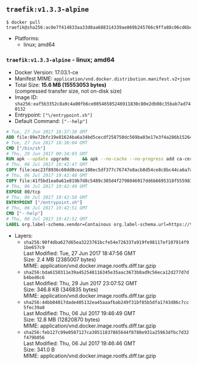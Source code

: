 ## `traefik:v1.3.3-alpine`

```console
$ docker pull traefik@sha256:ac0e7f414833aa33d8aa688314339ae869b245766c9ffa88c06cd6bc161eafbe
```

-	Platforms:
	-	linux; amd64

### `traefik:v1.3.3-alpine` - linux; amd64

-	Docker Version: 17.03.1-ce
-	Manifest MIME: `application/vnd.docker.distribution.manifest.v2+json`
-	Total Size: **15.6 MB (15553053 bytes)**  
	(compressed transfer size, not on-disk size)
-	Image ID: `sha256:eaf5b3352c8a9c4a00fb6ce00546505246911830c80e2db08c35bab7ad740132`
-	Entrypoint: `["\/entrypoint.sh"]`
-	Default Command: `["--help"]`

```dockerfile
# Tue, 27 Jun 2017 18:37:38 GMT
ADD file:89e72bfc19e81624ba6a34bd5cecdf258750dc569ba03e17e3f4a286b1526461 in / 
# Tue, 27 Jun 2017 18:38:04 GMT
CMD ["/bin/sh"]
# Thu, 29 Jun 2017 00:34:03 GMT
RUN apk --update upgrade     && apk --no-cache --no-progress add ca-certificates     && rm -rf /var/cache/apk/*
# Thu, 06 Jul 2017 19:42:47 GMT
COPY file:eac23f8936c60dd8ceac108ec5df377c76747e8acb8d54ce8c8bc44ca6a7a9b2 in /usr/local/bin/ 
# Thu, 06 Jul 2017 19:42:48 GMT
COPY file:41f5bd1ea0a61e819b7d8c5489c305d4f2798046917dd6b6695318f555981727 in / 
# Thu, 06 Jul 2017 19:42:49 GMT
EXPOSE 80/tcp
# Thu, 06 Jul 2017 19:42:50 GMT
ENTRYPOINT ["/entrypoint.sh"]
# Thu, 06 Jul 2017 19:42:51 GMT
CMD ["--help"]
# Thu, 06 Jul 2017 19:42:52 GMT
LABEL org.label-schema.vendor=Containous org.label-schema.url=https://traefik.io org.label-schema.name=Traefik org.label-schema.description=A modern reverse-proxy org.label-schema.version=v1.3.3 org.label-schema.docker.schema-version=1.0
```

-	Layers:
	-	`sha256:90f4dba627d65ea3223761bcfe54e726337a919fe98117ef107914f91be657c9`  
		Last Modified: Tue, 27 Jun 2017 18:47:56 GMT  
		Size: 2.4 MB (2385007 bytes)  
		MIME: application/vnd.docker.image.rootfs.diff.tar.gzip
	-	`sha256:bda6150311e39a452548116345e35aac3673b0ad9c56eca12d277d7db4bed6c6`  
		Last Modified: Thu, 29 Jun 2017 23:07:52 GMT  
		Size: 346.8 KB (346835 bytes)  
		MIME: application/vnd.docker.image.rootfs.diff.tar.gzip
	-	`sha256:44bb04017dade405132ea45aaafbab249f31bf85b5dfa1743d86c7cc5fec39a8`  
		Last Modified: Thu, 06 Jul 2017 19:46:49 GMT  
		Size: 12.8 MB (12820870 bytes)  
		MIME: application/vnd.docker.image.rootfs.diff.tar.gzip
	-	`sha256:feb127c99e0507127ca30511837865644f8780e931a25963dfbc7d32f479b056`  
		Last Modified: Thu, 06 Jul 2017 19:46:46 GMT  
		Size: 341.0 B  
		MIME: application/vnd.docker.image.rootfs.diff.tar.gzip
